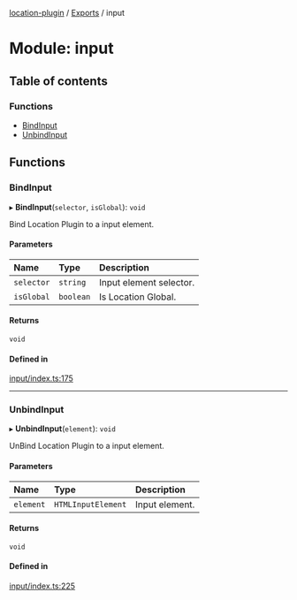 [location-plugin](../README.md) / [Exports](../modules.md) / input

# Module: input

## Table of contents

### Functions

- [BindInput](input.md#bindinput)
- [UnbindInput](input.md#unbindinput)

## Functions

### BindInput

▸ **BindInput**(`selector`, `isGlobal`): `void`

Bind Location Plugin to a input element.

#### Parameters

| Name | Type | Description |
| :------ | :------ | :------ |
| `selector` | `string` | Input element selector. |
| `isGlobal` | `boolean` | Is Location Global. |

#### Returns

`void`

#### Defined in

[input/index.ts:175](https://github.com/hitendrarao/location/blob/d401e71/src/input/index.ts#L175)

___

### UnbindInput

▸ **UnbindInput**(`element`): `void`

UnBind Location Plugin to a input element.

#### Parameters

| Name | Type | Description |
| :------ | :------ | :------ |
| `element` | `HTMLInputElement` | Input element. |

#### Returns

`void`

#### Defined in

[input/index.ts:225](https://github.com/hitendrarao/location/blob/d401e71/src/input/index.ts#L225)
